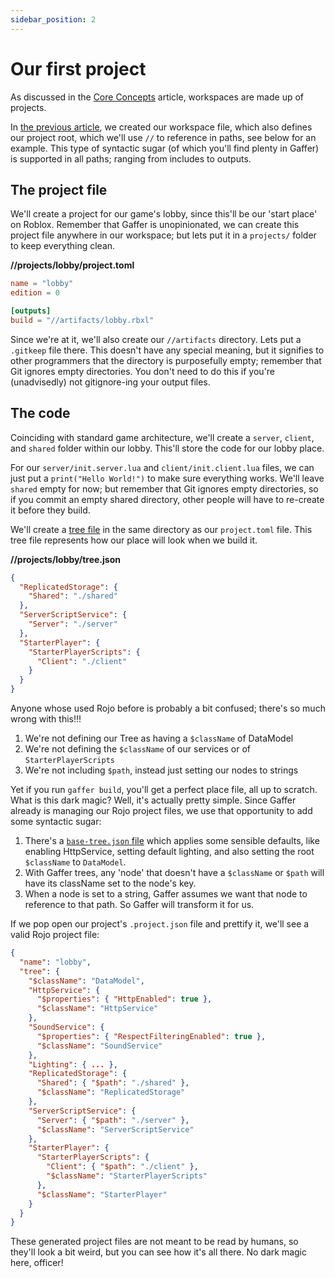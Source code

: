 ```yaml
---
sidebar_position: 2
---
```


# Our first project

As discussed in the [Core Concepts](../guide/concepts) article, workspaces are made up of projects.

In [the previous article](./getting-started), we created our workspace file, which also defines our project root, which we'll
use `//` to reference in paths, see below for an example. This type of syntactic sugar (of which you'll find plenty in
Gaffer) is supported in all paths; ranging from includes to outputs.

## The project file

We'll create a project for our game's lobby, since this'll be our 'start place' on Roblox. Remember that Gaffer is unopinionated,
we can create this project file anywhere in our workspace; but lets put it in a `projects/` folder to keep everything clean.

**//projects/lobby/project.toml**

```toml
name = "lobby"
edition = 0

[outputs]
build = "//artifacts/lobby.rbxl"
```

Since we're at it, we'll also create our `//artifacts` directory. Lets put a `.gitkeep` file there.
This doesn't have any special meaning, but it signifies to other programmers that the directory is purposefully
empty; remember that Git ignores empty directories. You don't need to do this if you're (unadvisedly) not gitignore-ing
your output files.

## The code

Coinciding with standard game architecture, we'll create a `server`, `client`, and `shared` folder within our lobby. This'll
store the code for our lobby place.

For our `server/init.server.lua` and `client/init.client.lua` files, we can just put a `print("Hello World!")` to make sure
everything works. We'll leave `shared` empty for now; but remember that Git ignores empty directories, so if you commit an empty
shared directory, other people will have to re-create it before they build.

We'll create a [tree file](../reference/trees) in the same directory as our `project.toml` file. This tree file represents how our
place will look when we build it.

**//projects/lobby/tree.json**

```json
{
  "ReplicatedStorage": {
    "Shared": "./shared"
  },
  "ServerScriptService": {
    "Server": "./server"
  },
  "StarterPlayer": {
    "StarterPlayerScripts": {
      "Client": "./client"
    }
  }
}
```

Anyone whose used Rojo before is probably a bit confused; there's so much wrong with this!!!

1. We're not defining our Tree as having a `$className` of DataModel
2. We're not defining the `$className` of our services or of `StarterPlayerScripts`
3. We're not including `$path`, instead just setting our nodes to strings

Yet if you run `gaffer build`, you'll get a perfect place file, all up to scratch. What is this dark magic? Well, it's
actually pretty simple. Since Gaffer already is managing our Rojo project files, we use that opportunity to add some syntactic sugar:

1. There's a [`base-tree.json` file](https://github.com/autonordev/tools/blob/main/gaffer/src/functions/update/base-tree.json)
   which applies some sensible defaults, like enabling HttpService, setting default lighting, and also setting the
   root `$className` to `DataModel`.
2. With Gaffer trees, any 'node' that doesn't have a `$className` or `$path` will have its className set to the node's key.
3. When a node is set to a string, Gaffer assumes we want that node to reference to that path. So Gaffer will transform it for us.

If we pop open our project's `.project.json` file and prettify it, we'll see a valid Rojo project file:

```json
{
  "name": "lobby",
  "tree": {
    "$className": "DataModel",
    "HttpService": {
      "$properties": { "HttpEnabled": true },
      "$className": "HttpService"
    },
    "SoundService": {
      "$properties": { "RespectFilteringEnabled": true },
      "$className": "SoundService"
    },
    "Lighting": { ... },
    "ReplicatedStorage": {
      "Shared": { "$path": "./shared" },
      "$className": "ReplicatedStorage"
    },
    "ServerScriptService": {
      "Server": { "$path": "./server" },
      "$className": "ServerScriptService"
    },
    "StarterPlayer": {
      "StarterPlayerScripts": {
        "Client": { "$path": "./client" },
        "$className": "StarterPlayerScripts"
      },
      "$className": "StarterPlayer"
    }
  }
}
```

These generated project files are not meant to be read by humans, so they'll look a bit weird, but you can see how it's all
there. No dark magic here, officer!
